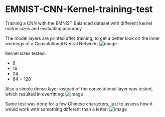 # EMNIST-CNN-Kernel-training-test
Training a CNN with the EMNIST Balanced dataset with different kernel matrix sizes and evaluating accuracy

The model layers are printed after training, to get a better look on the inner workings of a Convolutional Neural Network:
![image](https://user-images.githubusercontent.com/83359345/193330394-b62ab85a-806a-48e2-9817-e5b4240c0cbd.png)

Kernel sizes tested:
- 8
- 16
- 24
- 64 + 128


Also a simple dense layer instead of the convolutional layer was tested, which resulted in overfitting:
![image](https://user-images.githubusercontent.com/83359345/193330485-97f70625-3ea7-4538-a5bb-418436242b17.png)


Same test was done for a few Chinese characters, just to assess how it would work with something different than a letter:
![image](https://user-images.githubusercontent.com/83359345/193330444-2bb50567-0bd2-42a3-8de1-57651298a5f3.png)

